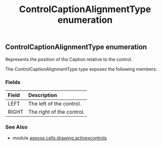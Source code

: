﻿---
title: ControlCaptionAlignmentType enumeration
second_title: Aspose.Cells for Python via .NET API References
description: 
type: docs
weight: 170
url: /aspose.cells.drawing.activexcontrols/controlcaptionalignmenttype/
is_root: false
---

## ControlCaptionAlignmentType enumeration

Represents the position of the Caption relative to the control.



The ControlCaptionAlignmentType type exposes the following members:

### Fields
| Field | Description |
| :- | :- |
| LEFT | The left of the control. |
| RIGHT | The right of the control. |



### See Also
* module [aspose.cells.drawing.activexcontrols](..)
